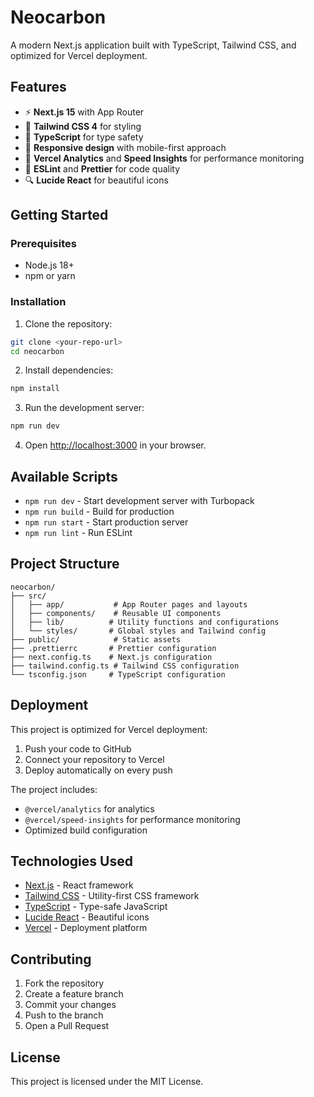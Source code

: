 # Neocarbon

A modern Next.js application built with TypeScript, Tailwind CSS, and optimized for Vercel deployment.

## Features

- ⚡ **Next.js 15** with App Router
- 🎨 **Tailwind CSS 4** for styling
- 🔧 **TypeScript** for type safety
- 📱 **Responsive design** with mobile-first approach
- 🚀 **Vercel Analytics** and **Speed Insights** for performance monitoring
- 🎯 **ESLint** and **Prettier** for code quality
- 🔍 **Lucide React** for beautiful icons

## Getting Started

### Prerequisites

- Node.js 18+ 
- npm or yarn

### Installation

1. Clone the repository:
```bash
git clone <your-repo-url>
cd neocarbon
```

2. Install dependencies:
```bash
npm install
```

3. Run the development server:
```bash
npm run dev
```

4. Open [http://localhost:3000](http://localhost:3000) in your browser.

## Available Scripts

- `npm run dev` - Start development server with Turbopack
- `npm run build` - Build for production
- `npm run start` - Start production server
- `npm run lint` - Run ESLint

## Project Structure

```
neocarbon/
├── src/
│   ├── app/           # App Router pages and layouts
│   ├── components/    # Reusable UI components
│   ├── lib/          # Utility functions and configurations
│   └── styles/       # Global styles and Tailwind config
├── public/            # Static assets
├── .prettierrc       # Prettier configuration
├── next.config.ts    # Next.js configuration
├── tailwind.config.ts # Tailwind CSS configuration
└── tsconfig.json     # TypeScript configuration
```

## Deployment

This project is optimized for Vercel deployment:

1. Push your code to GitHub
2. Connect your repository to Vercel
3. Deploy automatically on every push

The project includes:
- `@vercel/analytics` for analytics
- `@vercel/speed-insights` for performance monitoring
- Optimized build configuration

## Technologies Used

- [Next.js](https://nextjs.org/) - React framework
- [Tailwind CSS](https://tailwindcss.com/) - Utility-first CSS framework
- [TypeScript](https://www.typescriptlang.org/) - Type-safe JavaScript
- [Lucide React](https://lucide.dev/) - Beautiful icons
- [Vercel](https://vercel.com/) - Deployment platform

## Contributing

1. Fork the repository
2. Create a feature branch
3. Commit your changes
4. Push to the branch
5. Open a Pull Request

## License

This project is licensed under the MIT License.
